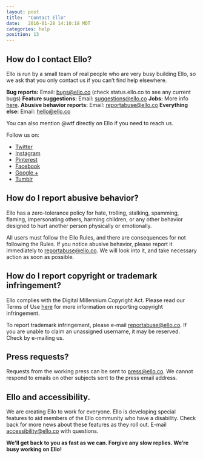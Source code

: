 ```yaml
---
layout: post
title:  "Contact Ello"
date:   2016-01-28 14:10:18 MDT
categories: help
position: 13
---
```

## How do I contact Ello?

Ello is run by a small team of real people who are very busy building Ello, so we ask that you only contact us if you can’t find help elsewhere.

**Bug reports:** Email: bugs@ello.co (check status.ello.co to see any current bugs)
**Feature suggestions:** Email: suggestions@ello.co
**Jobs:** More info [here](/wtf/about/careers/).
**Abusive behavior reports:** Email: reportabuse@ello.co
**Everything else:** Email: hello@ello.co

You can also mention <span>@</span>wtf directly on Ello if you need to reach us.

Follow us on:
* [Twitter](https://twitter.com/elloworld)
* [Instagram](https://www.instagram.com/ellosphere/)
* [Pinterest](https://www.pinterest.com/ellosphere/)
* [Facebook](https://www.facebook.com/ellopbc)
* [Google +](https://plus.google.com/u/1/b/108873324537875489413/108873324537875489413)
* [Tumblr](http://ellosphere.tumblr.com/)

## How do I report abusive behavior?

Ello has a zero-tolerance policy for hate, trolling, stalking, spamming, flaming, impersonating others, harming children, or any other behavior designed to hurt another person physically or emotionally.

All users must follow the Ello Rules, and there are consequences for not following the Rules. If you notice abusive behavior, please report it immediately to [reportabuse@ello.co](mailto:reportabuse@ello.co). We will look into it, and take necessary action as soon as possible.

## How do I report copyright or trademark infringement?

Ello complies with the Digital Millennium Copyright Act. Please read our Terms of Use [here](/wtf/policies/terms-of-use/) for more information on reporting copyright infringement.

To report trademark infringement, please e-mail [reportabuse@ello.co](mailto:reportabuse@ello.co). If you are unable to claim an unassigned username, it may be reserved. Check by e-mailing us.

## Press requests?

Requests from the working press can be sent to [press@ello.co](mailto:press@ello.co). We cannot respond to emails on other subjects sent to the press email address.

## Ello and accessibility.

We are creating Ello to work for everyone. Ello is developing special features to aid members of the Ello community who have a disability. Check back for more news about these features as they roll out. E-mail [accessibility@ello.co](mailto:accessibility@ello.co) with questions.

**We’ll get back to you as fast as we can. Forgive any slow replies. We’re busy working on Ello!**
